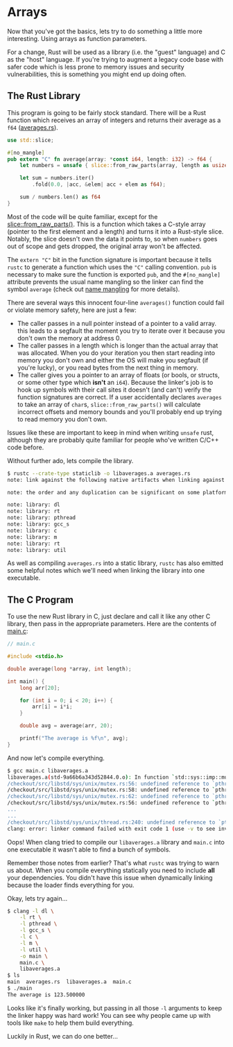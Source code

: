 # Arrays

Now that you've got the basics, lets try to do something a little more
interesting. Using arrays as function parameters.

For a change, Rust will be used as a library (i.e. the "guest" language) and
C as the "host" language. If you're trying to augment a legacy code base with
safer code which is less prone to memory issues and security vulnerabilities,
this is something you might end up doing often.


## The Rust Library

This program is going to be fairly stock standard. There will be a Rust function
which receives an array of integers and returns their average as a `f64`
([averages.rs](./arrays/averages.rs)).

```rust
use std::slice;

#[no_mangle]
pub extern "C" fn average(array: *const i64, length: i32) -> f64 {
    let numbers = unsafe { slice::from_raw_parts(array, length as usize) };

    let sum = numbers.iter()
        .fold(0.0, |acc, &elem| acc + elem as f64);

    sum / numbers.len() as f64
}
```

Most of the code will be quite familiar, except for the
[slice::from_raw_parts()][from-raw-parts]. This is a function which takes a
C-style array (pointer to the first element and a length) and turns it into a
Rust-style slice. Notably, the slice doesn't own the data it points to, so when
`numbers` goes out of scope and gets dropped, the original array won't be
affected.

The `extern "C"` bit in the function signature is important because it tells
`rustc` to generate a function which uses the `"C"` calling convention. `pub`
is necessary to make sure the function is exported `pub`, and the
`#[no_mangle]` attribute prevents the usual name mangling so the linker can
find the symbol `average` (check out [name mangling][mangling] for more
details).

There are several ways this innocent four-line `averages()` function could fail
or violate memory safety, here are just a few:

* The caller passes in a null pointer instead of a pointer to a valid array.
  this leads to a segfault the moment you try to iterate over it because you
  don't own the memory at address 0.
* The caller passes in a length which is longer than the actual array that was
  allocated. When you do your iteration you then start reading into memory you
  don't own and either the OS will make you segfault (if you're lucky), or you
  read bytes from the next thing in memory.
* The caller gives you a pointer to an array of floats (or bools, or structs,
  or some other type which **isn't** an `i64`). Because the linker's job is to
  hook up symbols with their call sites it doesn't (and can't) verify the
  function signatures are correct. If a user accidentally declares `averages`
  to take an array of `char`s, `slice::from_raw_parts()` will calculate
  incorrect offsets and memory bounds and you'll probably end up trying to read
  memory you don't own.

Issues like these are important to keep in mind when writing `unsafe` rust,
although they are probably quite familiar for people who've written C/C++ code
before.

Without further ado, lets compile the library.

```bash
$ rustc --crate-type staticlib -o libaverages.a averages.rs
note: link against the following native artifacts when linking against this static library

note: the order and any duplication can be significant on some platforms, and so may need to be preserved

note: library: dl
note: library: rt
note: library: pthread
note: library: gcc_s
note: library: c
note: library: m
note: library: rt
note: library: util
```

As well as compiling `averages.rs` into a static library, `rustc` has also
emitted some helpful notes which we'll need when linking the library into one
executable.


## The C Program

To use the new Rust library in C, just declare and call it like any other
C library, then pass in the appropriate parameters.
Here are the contents of [main.c](./arrays/main.c):

```c
// main.c

#include <stdio.h>

double average(long *array, int length);

int main() {
    long arr[20];

    for (int i = 0; i < 20; i++) {
        arr[i] = i*i;
    }

    double avg = average(arr, 20);

    printf("The average is %f\n", avg);
}
```

And now let's compile everything.

```bash
$ gcc main.c libaverages.a
libaverages.a(std-9a66b6a343d52844.0.o): In function `std::sys::imp::mutex::{{impl}}::init':
/checkout/src/libstd/sys/unix/mutex.rs:56: undefined reference to `pthread_mutexattr_init'
/checkout/src/libstd/sys/unix/mutex.rs:58: undefined reference to `pthread_mutexattr_settype'
/checkout/src/libstd/sys/unix/mutex.rs:62: undefined reference to `pthread_mutexattr_destroy'
/checkout/src/libstd/sys/unix/mutex.rs:56: undefined reference to `pthread_mutexattr_init'
...
...
/checkout/src/libstd/sys/unix/thread.rs:240: undefined reference to `pthread_attr_getstack'
clang: error: linker command failed with exit code 1 (use -v to see invocation)
```

Oops! When clang tried to compile our `libaverages.a` library and `main.c` into
one executable it wasn't able to find a bunch of symbols.

Remember those notes from earlier? That's what `rustc` was trying to warn us
about. When you compile everything statically you need to include **all** your
dependencies. You didn't have this issue when dynamically linking because the
loader finds everything for you.

Okay, lets try again...

```bash
$ clang -l dl \
    -l rt \
    -l pthread \
    -l gcc_s \
    -l c \
    -l m \
    -l util \
    -o main \
    main.c \
    libaverages.a
$ ls
main  averages.rs  libaverages.a  main.c
$ ./main
The average is 123.500000
```

Looks like it's finally working, but passing in all those `-l` arguments to
keep the linker happy was hard work! You can see why people came up with tools
like `make` to help them build everything.

Luckily in Rust, we can do one better...


[from-raw-parts]: https://doc.rust-lang.org/nightly/std/slice/fn.from_raw_parts.html
[mangling]: https://en.wikipedia.org/wiki/Name_mangling
